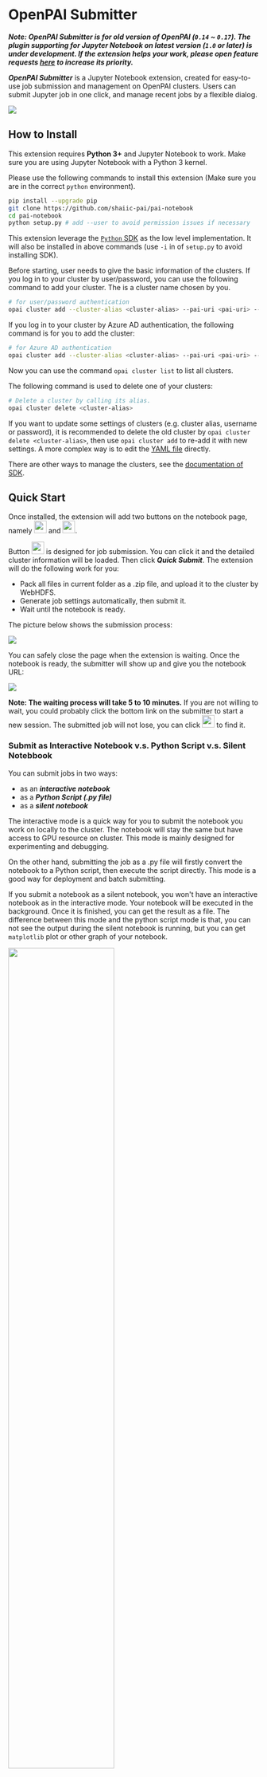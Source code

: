  # OpenPAI Submitter

***Note: OpenPAI Submitter is for old version of OpenPAI (`0.14` ~ `0.17`). The plugin supporting for Jupyter Notebook on latest version (`1.0` or later) is under development. If the extension helps your work, please open feature requests [here](https://github.com/microsoft/pai/issues) to increase its priority.***

***OpenPAI Submitter*** is a Jupyter Notebook extension, created for easy-to-use job submission and management on OpenPAI clusters. Users can submit Jupyter job in one click, and manage recent jobs by a flexible dialog.

![](docs_img/submitter-1.gif)

## How to Install

This extension requires **Python 3+** and Jupyter Notebook to work. Make sure you are using Jupyter Notebook with a Python 3 kernel.

Please use the following commands to install this extension (Make sure you are in the correct `python` environment).

```bash
pip install --upgrade pip
git clone https://github.com/shaiic-pai/pai-notebook
cd pai-notebook
python setup.py # add --user to avoid permission issues if necessary
```

This extension leverage the [`Python` SDK](https://github.com/microsoft/pai/tree/master/contrib/python-sdk) as the low level implementation. It will also be installed in above commands (use `-i` in of `setup.py` to avoid installing SDK).

Before starting, user needs to give the basic information of the clusters. If you log in to your cluster by user/password, you can use the following command to add your cluster. The <cluster-alias> is a cluster name chosen by you.
```bash
# for user/password authentication
opai cluster add --cluster-alias <cluster-alias> --pai-uri <pai-uri> --user <user> --password <password>
```
If you log in to your cluster by Azure AD authentication, the following command is for you to add the cluster:
```bash
# for Azure AD authentication
opai cluster add --cluster-alias <cluster-alias> --pai-uri <pai-uri> --user <user> --toke <token>
```

Now you can use the command `opai cluster list` to list all clusters.

The following command is used to delete one of your clusters:
```bash
# Delete a cluster by calling its alias.
opai cluster delete <cluster-alias>
```

If you want to update some settings of clusters (e.g. cluster alias, username or password), it is recommended to delete the old cluster by `opai cluster delete <cluster-alias>`, then use `opai cluster add` to re-add it with new settings. A more complex way is to edit the [YAML file](../python-sdk/#define-your-clusters) directly.

There are other ways to manage the clusters, see the [documentation of SDK](../python-sdk).

## Quick Start

Once installed, the extension will add two buttons on the notebook page, namely <img src="./docs_img/submit-button.png" height="25" width="25"> and <img src="./docs_img/job-button.png" height="25" width="25">.

Button <img src="./docs_img/submit-button.png" height="25" width="25"> is designed for job submission. You can click it and the detailed cluster information will be loaded. Then click ***Quick Submit***. The extension will do the following work for you:

- Pack all files in current folder as a .zip file, and upload it to the cluster by WebHDFS.
- Generate job settings automatically, then submit it.
- Wait until the notebook is ready.

The picture below shows the submission process:

![](docs_img/submitter-1.gif)

You can safely close the page when the extension is waiting. Once the notebook is ready, the submitter will show up and give you the notebook URL:

![](docs_img/submitter-2.gif)

**Note: The waiting process will take 5 to 10 minutes.** If you are not willing to wait, you could probably click the bottom link on the submitter to start a new session. The submitted job will not lose, you can click <img src="./docs_img/job-button.png" height="25" width="25"> to find it.

### Submit as Interactive Notebook v.s. Python Script v.s. Silent Notebbook

You can submit jobs in two ways:
- as an ***interactive notebook***
- as a ***Python Script (.py file)***
- as a ***silent notebook***

The interactive mode is a quick way for you to submit the notebook you work on locally to the cluster. The notebook will stay the same but have access to GPU resource on cluster. This mode is mainly designed for experimenting and debugging.

On the other hand, submitting the job as a .py file will firstly convert the notebook to a Python script, then execute the script directly. This mode is a good way for deployment and batch submitting.

If you submit a notebook as a silent notebook, you won't have an interactive notebook as in the interactive mode. Your notebook will be executed in the background. Once it is finished, you can get the result as a file. The difference between this mode and the python script mode is that, you can not see the output during the silent notebook is running, but you can get `matplotlib` plot or other graph of your notebook.

<img src="docs_img/submit-form.png" width="65%;" />

### Advanced job configuration

#### Setup frequently used `docker-images` and `resources`

As shown in above example figure, users could specify resources and docker image by selection in the panel. And further, you can add your frequently used docker images or resource combinations by:

```bash
opai set -g image-list+=<image-1> image-list+=<image-2> ...
opai set -g resource-list+="<#gpu>,<#cpu>,<#mem>" resource-list+="<#gpu>,<#cpu>,<#mem>" ...
```
Here `<#mem>` can be numbers in unit of `MBytes`, or a string like `32GB` (or `32g`).

For example, you can add `your.docker.image` and the resource spec `1 GPU, 4 vCores CPU, 3GB` by:

```bash
opai set -g image-list+=your.docker.image
opai set -g resource-list+="1,4,3gb"
```

After running the command, one should restart the notebook to make it work:

<img src="docs_img/restart-kernel.png" width="50%;" />


These settings are permanent since they are saved on disk. If you want to `update`, `delete`, or `change the order of` them, you can edit the file `~/.openpai/defaults.yaml` (For Windows, the path is `C:\Users\<Username>\.openpai\defaults.yaml`) directly. Also remember to restart the notebook kernel after editing.

#### Advanced configuration by `NotebookConfiguration`

In the submitting panel, user can change basic configuration of the job. However, for the users who want to change the advanced configuration, the extension would receive configuration from `NotebookConfiguration` in the notebook.

For example, after executing below codes in the notebook cell, the extension will configure the job resource specification to 2 GPUs, 16 CPU cores and 32 GB memory.
```python
from openpaisdk.notebook import NotebookConfiguration

NotebookConfiguration.set("mem", "512GB")
```

Execute below codes to have a quick look of all supported items in `NotebookConfiguration`.
```python
# print supported configuration items
NotebookConfiguration.print_supported_items()
```

### Quick Submit v.s. Download Config

Only the pre-defined resource and docker image settings are available, when you use the button *Quick Submit* to submit jobs. If you need different settings, you can click the button *Download Config* to get the job configuration file. Then import it on the web portal for further configuring.

## Job Management
![](docs_img/recent-jobs.gif)

Clicking <img src="./docs_img/job-button.png"  height="20" width="25"> will open the *Recent Jobs* panel. **This panel records all jobs submitted by this extension on this machine** (If a job is submitted in a different way, it won't show up). The panel will show some basic information about your jobs. Also, it will show notebook URL **when the job is submitted as an interactive notebook, and the notebook is ready.** The panel will not show completed jobs by default, but you can use the upper-right toggle to find all jobs.

## How to Update or Uninstall

To update this extension, please use the following commands:
```bash
git clone https://github.com/Microsoft/pai
cd pai/contrib/notebook-extension
jupyter nbextension install openpai_submitter
jupyter nbextension enable openpai_submitter/main
```

To disable this extension, please use the following commands:
```bash
jupyter nbextension disable openpai_submitter/main
```

## Known Issues
- This extension is not compatible with *Variable Inspector*.
- This extension is not compatible with AdBlock.

## Feedback

Please use this [link](https://github.com/microsoft/pai/issues/new?title=[Jupyter%20Extension%20Feedback]) for feedbacks.
